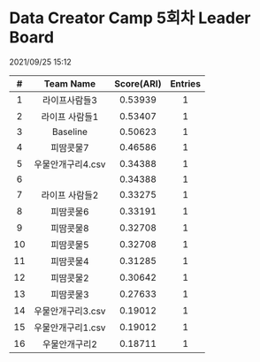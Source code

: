 # Data Creator Camp 5회차 Leader Board
2021/09/25 15:12

|#|Team Name|Score(ARI)|Entries|  
|:---:|:---:|:---:|:---:|  
|1|라이프사람들3|0.53939|1|  
|2|라이프 사람들1|0.53407|1|  
|3|Baseline|0.50623|1|  
|4|피땀콧물7|0.46586|1|  
|5|우물안개구리4.csv|0.34388|1|  
|6||0.34388|1|  
|7|라이프 사람들2|0.33275|1|  
|8|피땀콧물6|0.33191|1|  
|9|피땀콧물8|0.32708|1|  
|10|피땀콧물5|0.32708|1|  
|11|피땀콧물4|0.31285|1|  
|12|피땀콧물2|0.30642|1|  
|13|피땀콧물3|0.27633|1|  
|14|우물안개구리3.csv|0.19012|1|  
|15|우물안개구리1.csv|0.19012|1|  
|16|우물안개구리2|0.18711|1|  
